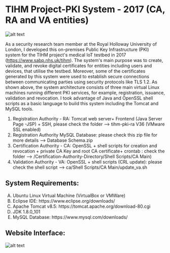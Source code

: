 # TIHM Project-PKI System - 2017 (CA, RA and VA entities)
![alt text](https://github.com/salaheddin-darwish/TIHM-PKI-CA-RA-VA-/blob/master/Images/PKI%20-%20Architecture.jpg?raw=true)

As a security research team member at the Royal Holloway University of London, I developed this on-premises Public Key Infrastructure (PKI) system for the TIHM project's medical IoT testbed in 2017 (https://www.sabp.nhs.uk/tihm). The system's main purpose was to create, validate, and revoke digital certificates for entities including users and devices, that utilise the testbed. Moreover, some of the certificates generated by this system were used to establish secure connections between communicating parties using security protocols like TLS 1.2. As shown above, the system architecture consists of three main virtual Linux machines running different PKI services, for example, registration, issuance, validation and revocation. I took advantage of Java and OpenSSL shell scripts as a basic language to build this system including the Tomcat and MySQL tools.    

<ol type="1">
  <li>Registration Authority - RA: Tomcat web server+ Frontend (Java Server Page -JSP) + SSH, please check the folder --> tihm-pki-ra V36 (VMware SSL enabled) </li> 
  <li>Registration Authority MySQL Database: please check this zip file for more details --> Database Schema.zip</li>
  <li>Certification Authority - CA: OpenSSL + shell scripts for creation and revocation + private CA Key and root CA certificate+ crontab : check the folder --> /Certification-Authority-Directory/Shell Scripts/CA Main)</li>
  <li>Validation Authority - VA: OpenSSL + shell scripts (CRL update): please check the shell script --> ca/Shell Scripts/CA Main/update_va.sh</li>
 </ol>

## System Requirements:
<ol type="A">
<Li> Ubuntu Linux Virtual Machine (VirtualBox or VMWare) </Li>  
<li> Eclipse IDE: https://www.eclipse.org/downloads/ </li>
<li> Apache Tomcat v8.5: https://tomcat.apache.org/download-80.cgi  </li>
<li> JDK 1.8.0_101 </li>
<Li> MySQL Database: https://www.mysql.com/downloads/ </Li>
 

 </ol>
 
## Website Interface: 
 ![alt text](https://github.com/salaheddin-darwish/TIHM-PKI-CA-RA-VA-/blob/master/Images/Main%20Page%20with%20user.jpg?raw=true)
